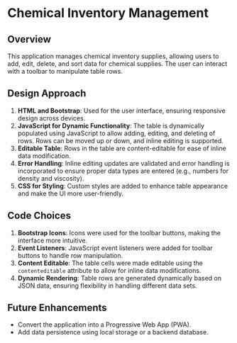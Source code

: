 # Chemical Inventory Management

## Overview
This application manages chemical inventory supplies, allowing users to add, edit, delete, and sort data for chemical supplies. The user can interact with a toolbar to manipulate table rows.

## Design Approach
1. **HTML and Bootstrap**: Used for the user interface, ensuring responsive design across devices.
2. **JavaScript for Dynamic Functionality**: The table is dynamically populated using JavaScript to allow adding, editing, and deleting of rows. Rows can be moved up or down, and inline editing is supported.
3. **Editable Table**: Rows in the table are content-editable for ease of inline data modification.
4. **Error Handling**: Inline editing updates are validated and error handling is incorporated to ensure proper data types are entered (e.g., numbers for density and viscosity).
5. **CSS for Styling**: Custom styles are added to enhance table appearance and make the UI more user-friendly.

## Code Choices
1. **Bootstrap Icons**: Icons were used for the toolbar buttons, making the interface more intuitive.
2. **Event Listeners**: JavaScript event listeners were added for toolbar buttons to handle row manipulation.
3. **Content Editable**: The table cells were made editable using the `contenteditable` attribute to allow for inline data modifications.
4. **Dynamic Rendering**: Table rows are generated dynamically based on JSON data, ensuring flexibility in handling different data sets.

## Future Enhancements
- Convert the application into a Progressive Web App (PWA).
- Add data persistence using local storage or a backend database.
